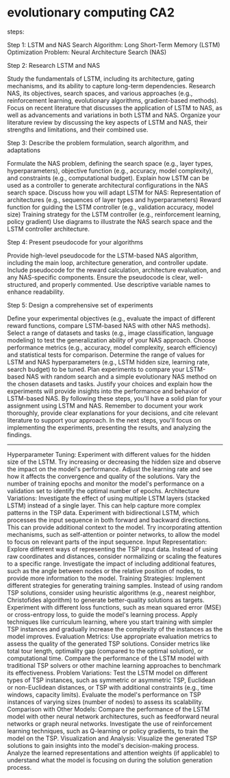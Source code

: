 # evolutionary computing CA2
steps:

Step 1: LSTM and NAS
Search Algorithm: Long Short-Term Memory (LSTM)
Optimization Problem: Neural Architecture Search (NAS)

Step 2: Research LSTM and NAS

Study the fundamentals of LSTM, including its architecture, gating mechanisms, and its ability to capture long-term dependencies.
Research NAS, its objectives, search spaces, and various approaches (e.g., reinforcement learning, evolutionary algorithms, gradient-based methods).
Focus on recent literature that discusses the application of LSTM to NAS, as well as advancements and variations in both LSTM and NAS.
Organize your literature review by discussing the key aspects of LSTM and NAS, their strengths and limitations, and their combined use.

Step 3: Describe the problem formulation, search algorithm, and adaptations

Formulate the NAS problem, defining the search space (e.g., layer types, hyperparameters), objective function (e.g., accuracy, model complexity), and constraints (e.g., computational budget).
Explain how LSTM can be used as a controller to generate architectural configurations in the NAS search space.
Discuss how you will adapt LSTM for NAS:
Representation of architectures (e.g., sequences of layer types and hyperparameters)
Reward function for guiding the LSTM controller (e.g., validation accuracy, model size)
Training strategy for the LSTM controller (e.g., reinforcement learning, policy gradient)
Use diagrams to illustrate the NAS search space and the LSTM controller architecture.

Step 4: Present pseudocode for your algorithms

Provide high-level pseudocode for the LSTM-based NAS algorithm, including the main loop, architecture generation, and controller update.
Include pseudocode for the reward calculation, architecture evaluation, and any NAS-specific components.
Ensure the pseudocode is clear, well-structured, and properly commented. Use descriptive variable names to enhance readability.

Step 5: Design a comprehensive set of experiments

Define your experimental objectives (e.g., evaluate the impact of different reward functions, compare LSTM-based NAS with other NAS methods).
Select a range of datasets and tasks (e.g., image classification, language modeling) to test the generalization ability of your NAS approach.
Choose performance metrics (e.g., accuracy, model complexity, search efficiency) and statistical tests for comparison.
Determine the range of values for LSTM and NAS hyperparameters (e.g., LSTM hidden size, learning rate, search budget) to be tuned.
Plan experiments to compare your LSTM-based NAS with random search and a simple evolutionary NAS method on the chosen datasets and tasks.
Justify your choices and explain how the experiments will provide insights into the performance and behavior of LSTM-based NAS.
By following these steps, you'll have a solid plan for your assignment using LSTM and NAS. Remember to document your work thoroughly, provide clear explanations for your decisions, and cite relevant literature to support your approach. In the next steps, you'll focus on implementing the experiments, presenting the results, and analyzing the findings.





------------------------------------------------------------
Hyperparameter Tuning:
Experiment with different values for the hidden size of the LSTM. Try increasing or decreasing the hidden size and observe the impact on the model's performance.
Adjust the learning rate and see how it affects the convergence and quality of the solutions.
Vary the number of training epochs and monitor the model's performance on a validation set to identify the optimal number of epochs.
Architecture Variations:
Investigate the effect of using multiple LSTM layers (stacked LSTM) instead of a single layer. This can help capture more complex patterns in the TSP data.
Experiment with bidirectional LSTM, which processes the input sequence in both forward and backward directions. This can provide additional context to the model.
Try incorporating attention mechanisms, such as self-attention or pointer networks, to allow the model to focus on relevant parts of the input sequence.
Input Representation:
Explore different ways of representing the TSP input data. Instead of using raw coordinates and distances, consider normalizing or scaling the features to a specific range.
Investigate the impact of including additional features, such as the angle between nodes or the relative position of nodes, to provide more information to the model.
Training Strategies:
Implement different strategies for generating training samples. Instead of using random TSP solutions, consider using heuristic algorithms (e.g., nearest neighbor, Christofides algorithm) to generate better-quality solutions as targets.
Experiment with different loss functions, such as mean squared error (MSE) or cross-entropy loss, to guide the model's learning process.
Apply techniques like curriculum learning, where you start training with simpler TSP instances and gradually increase the complexity of the instances as the model improves.
Evaluation Metrics:
Use appropriate evaluation metrics to assess the quality of the generated TSP solutions. Consider metrics like total tour length, optimality gap (compared to the optimal solution), or computational time.
Compare the performance of the LSTM model with traditional TSP solvers or other machine learning approaches to benchmark its effectiveness.
Problem Variations:
Test the LSTM model on different types of TSP instances, such as symmetric or asymmetric TSP, Euclidean or non-Euclidean distances, or TSP with additional constraints (e.g., time windows, capacity limits).
Evaluate the model's performance on TSP instances of varying sizes (number of nodes) to assess its scalability.
Comparison with Other Models:
Compare the performance of the LSTM model with other neural network architectures, such as feedforward neural networks or graph neural networks.
Investigate the use of reinforcement learning techniques, such as Q-learning or policy gradients, to train the model on the TSP.
Visualization and Analysis:
Visualize the generated TSP solutions to gain insights into the model's decision-making process.
Analyze the learned representations and attention weights (if applicable) to understand what the model is focusing on during the solution generation process.